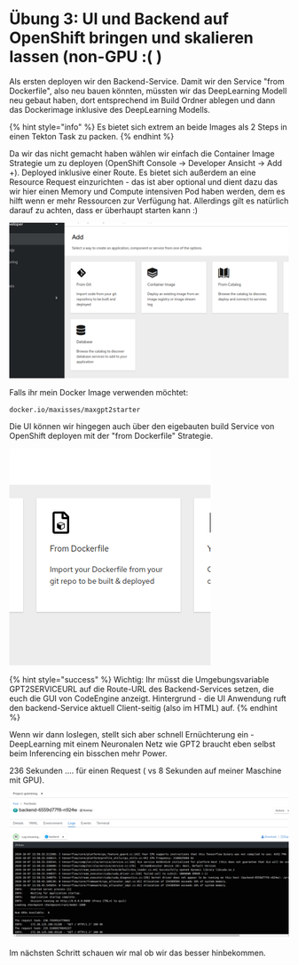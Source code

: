 # Übung 3: UI und Backend auf OpenShift bringen und skalieren lassen \(non-GPU :\( \)

Als ersten deployen wir den Backend-Service. Damit wir den Service "from Dockerfile", also neu bauen könnten, müssten wir das DeepLearning Modell neu gebaut haben, dort entsprechend im Build Ordner ablegen und dann das Dockerimage inklusive des DeepLearning Modells. 

{% hint style="info" %}
Es bietet sich extrem an beide Images als 2 Steps in einen Tekton Task zu packen.
{% endhint %}

Da wir das nicht gemacht haben wählen wir einfach die Container Image Strategie um zu deployen \(OpenShift Console -&gt; Developer Ansicht -&gt; Add +\). Deployed inklusive einer Route. Es bietet sich außerdem an eine Resource Request einzurichten - das ist aber optional und dient dazu das wir hier einen Memory und Compute intensiven Pod haben werden, dem es hilft wenn er mehr Ressourcen zur Verfügung hat. Allerdings gilt es natürlich darauf zu achten, dass er überhaupt starten kann :\)

![](../../.gitbook/assets/image%20%28164%29.png)

Falls ihr mein Docker Image verwenden möchtet: 

```text
docker.io/maxisses/maxgpt2starter
```

Die UI können wir hingegen auch über den eigebauten build Service von OpenShift deployen mit der "from Dockerfile" Strategie.

![](../../.gitbook/assets/image%20%28173%29.png)



{% hint style="success" %}
Wichtig: Ihr müsst die Umgebungsvariable GPT2SERVICEURL auf die Route-URL des Backend-Services setzen, die euch die GUI von CodeEngine anzeigt. Hintergrund - die UI Anwendung ruft  den backend-Service aktuell Client-seitig \(also im HTML\) auf.
{% endhint %}

Wenn wir dann loslegen, stellt sich aber schnell Ernüchterung ein - DeepLearning mit einem Neuronalen Netz wie GPT2 braucht eben selbst beim Inferencing ein bisschen mehr Power. 

236 Sekunden .... für einen Request \( vs 8 Sekunden auf meiner Maschine mit GPU\).

![](../../.gitbook/assets/image%20%28169%29.png)

Im nächsten Schritt schauen wir mal ob wir das besser hinbekommen.


